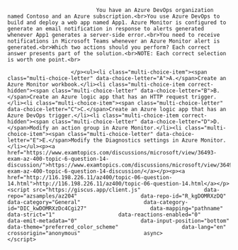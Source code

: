 <p class="card-text">
							
								You have an Azure DevOps organization named Contoso and an Azure subscription.<br>You use Azure DevOps to build and deploy a web app named App1. Azure Monitor is configured to generate an email notification in response to alerts generated whenever App1 generates a server-side error.<br>You need to receive notifications in Microsoft Teams whenever an Azure Monitor alert is generated.<br>Which two actions should you perform? Each correct answer presents part of the solution.<br>NOTE: Each correct selection is worth one point.<br>
							
						</p><ul><li class="multi-choice-item"><span class="multi-choice-letter" data-choice-letter="A">A.</span>Create an Azure Monitor workbook.</li><li class="multi-choice-item correct-hidden"><span class="multi-choice-letter" data-choice-letter="B">B.</span>Create an Azure logic app that has an HTTP request trigger.</li><li class="multi-choice-item"><span class="multi-choice-letter" data-choice-letter="C">C.</span>Create an Azure logic app that has an Azure DevOps trigger.</li><li class="multi-choice-item correct-hidden"><span class="multi-choice-letter" data-choice-letter="D">D.</span>Modify an action group in Azure Monitor.</li><li class="multi-choice-item"><span class="multi-choice-letter" data-choice-letter="E">E.</span>Modify the Diagnostics settings in Azure Monitor.</li></ul><p><a href="https://www.examtopics.com/discussions/microsoft/view/36493-exam-az-400-topic-6-question-14-discussion/">https://www.examtopics.com/discussions/microsoft/view/36493-exam-az-400-topic-6-question-14-discussion/</a></p><p><a href="http://116.198.226.11/az400/topic-06-question-14.html">http://116.198.226.11/az400/topic-06-question-14.html</a></p><script src="https://giscus.app/client.js"                    data-repo="azsamples/az204"                    data-repo-id="R_kgDOMRXzDQ"                    data-category="General"                    data-category-id="DIC_kwDOMRXzDc4Cgi27"                    data-mapping="pathname"                    data-strict="1"                    data-reactions-enabled="0"                    data-emit-metadata="0"                    data-input-position="bottom"                    data-theme="preferred_color_scheme"                    data-lang="en"                    crossorigin="anonymous"                    async>                    </script>